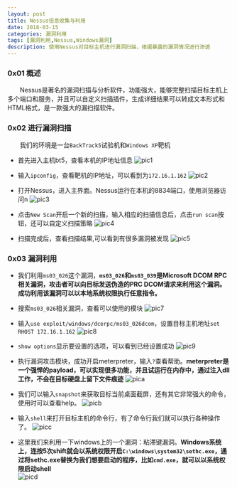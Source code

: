 ```yaml
---
layout: post
title: Nessus信息收集与利用
date: 2018-03-15
categories: 漏洞利用
tags: [漏洞利用,Nessus,Windows漏洞]
description: 使用Nessus对目标主机进行漏洞扫描，根据暴露的漏洞情况进行渗透
---
```


### 0x01 概述
&emsp;&emsp;Nessus是著名的漏洞扫描与分析软件，功能强大，能够完整扫描目标主机上多个端口和服务，并且可以自定义扫描插件，生成详细结果可以转成文本形式和HTML格式，是一款强大的漏扫描软件。

### 0x02 进行漏洞扫描
&emsp;&emsp;我们的环境是一台`BackTrack5`试验机和`Windows XP`靶机

* 首先进入主机bt5，查看本机的IP地址信息
![pic1](http://101.132.99.228/post_img/nessus1.png)

* 输入`ipconfig`，查看靶机的IP地址，可以看到为`172.16.1.162`
![pic2](http://101.132.99.228/post_img/nessus2.png)

* 打开Nessus，进入主界面。Nessus运行在本机的8834端口，使用浏览器访问n
![pic3](http://101.132.99.228/post_img/nessus3.png)

* 点击`New Scan`开启一个新的扫描，输入相应的扫描信息后，点击`run scan`按钮，还可以自定义扫描策略
![pic4](http://101.132.99.228/post_img/nessus4.png)

* 扫描完成后，查看扫描结果,可以看到有很多漏洞被发现
![pic5](http://101.132.99.228/post_img/nessus5.png)

### 0x03 漏洞利用

* 我们利用`ms03_026`这个漏洞，**`ms03_026`和`ms03_039`是Microsoft DCOM RPC相关漏洞，攻击者可以向目标发送伪造的PRC DCOM请求来利用这个漏洞。成功利用该漏洞可以以本地系统权限执行任意指令。**

* 搜索`ms03_026`相关漏洞，查看可以使用的模块
![pic7](http://101.132.99.228/post_img/nessus7.png)

* 输入`use exploit/windows/dcerpc/ms03_026dcom`，设置目标主机地址`set RHOST 172.16.1.162`
![pic8](http://101.132.99.228/post_img/nessus8.png)

* `show options`显示要设置的选项，可以看到已经设置成功
![pic9](http://101.132.99.228/post_img/nessus9.png)

* 执行漏洞攻击模块，成功开启meterpreter，输入`?`查看帮助。**meterpreter是一个强悍的payload，可以实现很多功能，并且试运行在内存中，通过注入dll工作，不会在目标硬盘上留下文件痕迹**
![pica](http://101.132.99.228/post_img/nessusa.png)

* 我们可以输入`snapshot`来获取目标当前桌面截屏，还有其它非常强大的命令，使用时可以查看help。
![picb](http://101.132.99.228/post_img/nessusb.png)

* 输入`shell`来打开目标主机的命令行，有了命令行我们就可以执行各种操作了。
![picc](http://101.132.99.228/post_img/nessusc.png)

* 这里我们来利用一下windows上的一个漏洞：粘滞键漏洞。**Windows系统上，连按5次shift就会以系统权限开启`C:\windows\system32\sethc.exe`，通过将sethc.exe替换为我们想要启动的程序，比如`cmd.exe`，就可以以系统权限启动shell**<br>
![picd](http://101.132.99.228/post_img/nessusd.png)
